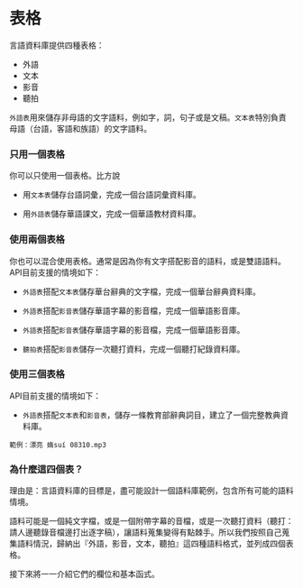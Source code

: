 # 表格

言語資料庫提供四種表格：
- 外語
- 文本
- 影音
- 聽拍

`外語表`用來儲存非母語的文字語料，例如字，詞，句子或是文稿。`文本表`特別負責母語（台語，客語和族語）的文字語料。

### 只用一個表格

你可以只使用一個表格。比方說

* 用`文本表`儲存台語詞彙，完成一個台語詞彙資料庫。

* 用`外語表`儲存華語課文，完成一個華語教材資料庫。

### 使用兩個表格

你也可以混合使用表格。通常是因為你有文字搭配影音的語料，或是雙語語料。API目前支援的情境如下：

* `外語表`搭配`文本表`儲存華台辭典的文字檔，完成一個華台辭典資料庫。

* `外語表`搭配`影音表`儲存華語字幕的影音檔，完成一個華語影音庫。

* `外語表`搭配`影音表`儲存華語字幕的影音檔，完成一個華語影音庫。

* `聽拍表`搭配`影音表`儲存一次聽打資料，完成一個聽打紀錄資料庫。

### 使用三個表格

API目前支援的情境如下：

* `外語表`搭配`文本表`和`影音表`，儲存一條教育部辭典詞目，建立了一個完整教典資料庫。
```
範例：漂亮 媠suí 08310.mp3
```

### 為什麼這四個表？

理由是：言語資料庫的目標是，盡可能設計一個語料庫範例，包含所有可能的語料情境。

語料可能是一個純文字檔，或是一個附帶字幕的音檔，或是一次聽打資料（聽打：請人邊聽錄音檔邊打出逐字稿），讓語料蒐集變得有點棘手。所以我們按照自己蒐集語料情況，歸納出『外語，影音，文本，聽拍』這四種語料格式，並列成四個表格。


接下來將一一介紹它們的欄位和基本函式。
